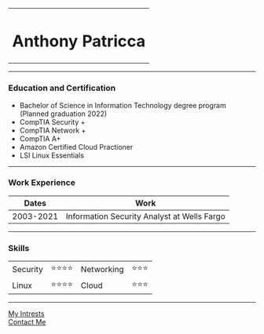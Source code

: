 <html lang="en">

<head>
  <meta charset="UTF-8">
  <meta http-equiv="X-UA-Compatible" content="IE=edge">
  <meta name="viewport" content="width=device-width, initial-scale=1.0">

</head>

<body>
  <table cellspacing="20">
    <tr>
      <td>
        <h1>Anthony Patricca</h1>
      </td>
    </tr>
  </table>


  <hr>
  <h3> Education and Certification</h3>
  <ul>
    <li>Bachelor of Science in Information Technology degree program (Planned graduation 2022)</li>
    <li>CompTIA Security + </li>
    <li>CompTIA Network +</li>
    <li>CompTIA A+</li>
    <li>Amazon Certified Cloud Practioner</li>
    <li>LSI Linux Essentials</li>
  </ul>
  <hr>
  <h3>Work Experience</h3>
  <table cellspacing="10px">
    <thead>
      <tr>
        <th>Dates</th>
        <th>Work</th>
      </tr>
    </thead>
    <tbody>
      <tr>
        <td>2003-2021</td>
        <td>Information Security Analyst at Wells Fargo</td>
      </tr>
        </tbody>
  </table>
  <hr>
  <h3>Skills</h3>

  <table cellspacing="10px">
    <tbody>
      <tr>
        <td>Security</td>
        <td>⭐⭐⭐⭐</td>
        <td>Networking</td>
        <td>⭐⭐⭐</td>
      </tr>
      <tr>
        <td>Linux</td>
        <td>⭐⭐⭐⭐</td>
        <td>Cloud</td>
        <td>⭐⭐⭐</td>
      </tr>
    </tbody>

  
  </table>

  <hr>
  <a href="intrests.html">My Intrests</a>
  <br>
  <a href="contactme.html">Contact Me</a>

</body>

</html>
